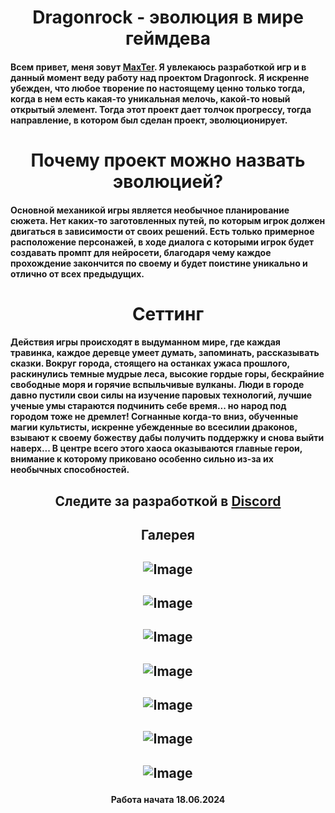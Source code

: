 <h1 align="center">Dragonrock - эволюция в мире геймдева

<h4> Всем привет, меня зовут <a href="https://daniilshat.ru/" target="_blank">MaxTer</a>. Я увлекаюсь разработкой игр и в данный момент веду работу над проектом Dragonrock. Я искренне убежден, что любое творение по настоящему ценно только тогда, когда в нем есть какая-то уникальная мелочь, какой-то новый открытый элемент. Тогда этот проект дает толчок прогрессу, тогда направление, в котором был сделан проект, эволюционирует.

<h1 align="center">Почему проект можно назвать эволюцией?

<h4> Основной механикой игры является необычное планирование сюжета. Нет каких-то заготовленных путей, по которым игрок должен двигаться в зависимости от своих решений. Есть только примерное расположение персонажей, в ходе диалога с которыми игрок будет создавать промпт для нейросети, благодаря чему каждое прохождение закончится по своему и будет поистине уникально и отлично от всех предыдущих. 

<h1 align="center">Сеттинг

<h4> Действия игры происходят в выдуманном мире, где каждая травинка, каждое деревце умеет думать, запоминать, рассказывать сказки. Вокруг города, стоящего на останках ужаса прошлого, раскинулись темные мудрые леса, высокие гордые горы, бескрайние свободные моря и горячие вспыльчивые вулканы. Люди в городе давно пустили свои силы на изучение паровых технологий, лучшие ученые умы стараются подчинить себе время... но народ под городом тоже не дремлет! Согнанные когда-то вниз, обученные магии культисты, искренне убежденные во всесилии драконов, взывают к своему божеству дабы получить поддержку и снова выйти наверх...
В центре всего этого хаоса оказываются главные герои, внимание к которому приковано особенно сильно из-за их необычных способностей.

<h2 align="center">Следите за разработкой в <a href="https://discord.gg/jgEzuVqw93" target="_blank">Discord</a>
<h2 align="center">Галерея
<h2 align="center">

![Image](https://github.com/users/MaxTernat0r/projects/1/assets/102182416/81f52c64-3dd4-4cf6-85b3-aeedda315c28)
<h2 align="center">

![Image](https://github.com/users/MaxTernat0r/projects/1/assets/102182416/cfff33eb-0a8f-44f0-92ea-1d3a8986306a)
<h2 align="center">

![Image](https://github.com/users/MaxTernat0r/projects/1/assets/102182416/f725c0eb-0d44-4efe-8af8-90c369109dc8)
<h2 align="center">

![Image](https://github.com/users/MaxTernat0r/projects/1/assets/102182416/29c55a2c-f0fb-428a-976c-c7fb487fe0d2)
<h2 align="center">

![Image](https://github.com/users/MaxTernat0r/projects/1/assets/102182416/920c360a-e45c-4668-b63e-f66cdcabf073)
<h2 align="center">

![Image](https://github.com/users/MaxTernat0r/projects/1/assets/102182416/2e9a5314-a53b-4b73-99d8-12b6669db39a)
<h2 align="center">

![Image](https://github.com/users/MaxTernat0r/projects/1/assets/102182416/b7f42339-a886-4042-adb8-d9c9a0a0b275)

<h4 align="center">Работа начата 18.06.2024</h4>
